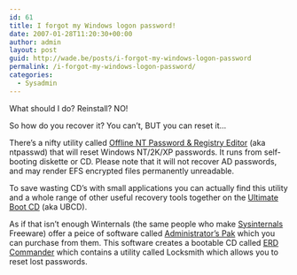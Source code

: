 ```yaml
---
id: 61
title: I forgot my Windows logon password!
date: 2007-01-28T11:20:30+00:00
author: admin
layout: post
guid: http://wade.be/posts/i-forgot-my-windows-logon-password
permalink: /i-forgot-my-windows-logon-password/
categories:
  - Sysadmin
---
```

<p class="lead">
  What should I do? Reinstall? NO!
</p>

So how do you recover it? You can&#8217;t, BUT you can reset it&#8230;

There&#8217;s a nifty utility called [Offline NT Password & Registry Editor](http://home.eunet.no/~pnordahl/ntpasswd/) (aka ntpasswd) that will reset Windows NT/2K/XP passwords. It runs from self-booting diskette or CD. Please note that it will not recover AD passwords, and may render EFS encrypted files permanently unreadable.

To save wasting CD&#8217;s with small applications you can actually find this utility and a whole range of other useful recovery tools together on the [Ultimate Boot CD](http://ubcd.sourceforge.net/) (aka UBCD).

As if that isn&#8217;t enough Winternals (the same people who make [Sysinternals](http://www.sysinternals.com/) Freeware) offer a peice of software called [Administrator&#8217;s Pak](http://www.winternals.com/Products/AdministratorsPak/Default.aspx) which you can purchase from them. This software creates a bootable CD called [ERD Commander](http://www.winternals.com/Products/AdministratorsPak/Default.aspx#erdcommander2005) which contains a utility called Locksmith which allows you to reset lost passwords.